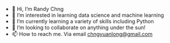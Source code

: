 - 👋 Hi, I’m Randy Chng
- 👀 I’m interested in learning data science and machine learning
- 🌱 I’m currently learning a variety of skills including Python
- 💞️ I’m looking to collaborate on anything under the sun!
- 📫 How to reach me. Via email chngyuanlong@gmail.com

<!---
hashketh/hashketh is a ✨ special ✨ repository because its `README.md` (this file) appears on your GitHub profile.
You can click the Preview link to take a look at your changes.
--->
